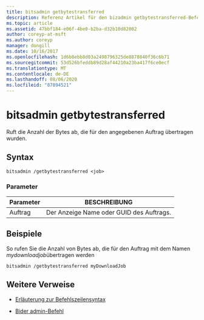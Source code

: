 ```yaml
---
title: bitsadmin getbytestransferred
description: Referenz Artikel für den bizadmin getbytestransferred-Befehl, mit dem die Anzahl der für den angegebenen Auftrag übertragenen Bytes abgerufen wird.
ms.topic: article
ms.assetid: 47bbf184-e06f-4be0-b2ba-d32b10d82002
author: coreyp-at-msft
ms.author: coreyp
manager: dongill
ms.date: 10/16/2017
ms.openlocfilehash: 1d6b8ebb8d03a2498796325de8878840f36c6b71
ms.sourcegitcommit: 53d526bfeddb89d28af44210a23ba417f6ce0ecf
ms.translationtype: MT
ms.contentlocale: de-DE
ms.lasthandoff: 08/06/2020
ms.locfileid: "87894521"
---
```

# <a name="bitsadmin-getbytestransferred"></a>bitsadmin getbytestransferred

Ruft die Anzahl der Bytes ab, die für den angegebenen Auftrag übertragen wurden.

## <a name="syntax"></a>Syntax

```
bitsadmin /getbytestransferred <job>
```

### <a name="parameters"></a>Parameter

| Parameter | BESCHREIBUNG |
| -------------- | -------------- |
| Auftrag | Der Anzeige Name oder GUID des Auftrags. |

## <a name="examples"></a>Beispiele

So rufen Sie die Anzahl von Bytes ab, die für den Auftrag mit dem Namen *mydownloadjob*übertragen werden

```
bitsadmin /getbytestransferred myDownloadJob
```

## <a name="additional-references"></a>Weitere Verweise

- [Erläuterung zur Befehlszeilensyntax](command-line-syntax-key.md)

- [Bider admin-Befehl](bitsadmin.md)
